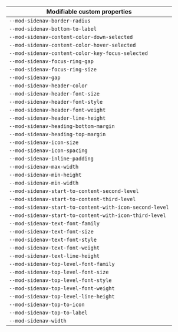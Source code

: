 | Modifiable custom properties                            |
| ------------------------------------------------------- |
| `--mod-sidenav-border-radius`                           |
| `--mod-sidenav-bottom-to-label`                         |
| `--mod-sidenav-content-color-down-selected`             |
| `--mod-sidenav-content-color-hover-selected`            |
| `--mod-sidenav-content-color-key-focus-selected`        |
| `--mod-sidenav-focus-ring-gap`                          |
| `--mod-sidenav-focus-ring-size`                         |
| `--mod-sidenav-gap`                                     |
| `--mod-sidenav-header-color`                            |
| `--mod-sidenav-header-font-size`                        |
| `--mod-sidenav-header-font-style`                       |
| `--mod-sidenav-header-font-weight`                      |
| `--mod-sidenav-header-line-height`                      |
| `--mod-sidenav-heading-bottom-margin`                   |
| `--mod-sidenav-heading-top-margin`                      |
| `--mod-sidenav-icon-size`                               |
| `--mod-sidenav-icon-spacing`                            |
| `--mod-sidenav-inline-padding`                          |
| `--mod-sidenav-max-width`                               |
| `--mod-sidenav-min-height`                              |
| `--mod-sidenav-min-width`                               |
| `--mod-sidenav-start-to-content-second-level`           |
| `--mod-sidenav-start-to-content-third-level`            |
| `--mod-sidenav-start-to-content-with-icon-second-level` |
| `--mod-sidenav-start-to-content-with-icon-third-level`  |
| `--mod-sidenav-text-font-family`                        |
| `--mod-sidenav-text-font-size`                          |
| `--mod-sidenav-text-font-style`                         |
| `--mod-sidenav-text-font-weight`                        |
| `--mod-sidenav-text-line-height`                        |
| `--mod-sidenav-top-level-font-family`                   |
| `--mod-sidenav-top-level-font-size`                     |
| `--mod-sidenav-top-level-font-style`                    |
| `--mod-sidenav-top-level-font-weight`                   |
| `--mod-sidenav-top-level-line-height`                   |
| `--mod-sidenav-top-to-icon`                             |
| `--mod-sidenav-top-to-label`                            |
| `--mod-sidenav-width`                                   |
